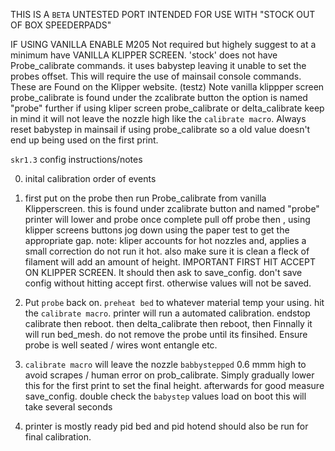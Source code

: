 THIS IS A `BETA` UNTESTED PORT INTENDED FOR USE WITH "STOCK OUT OF BOX  SPEEDERPADS"  

IF USING VANILLA ENABLE M205 
Not required but highely suggest to at a minimum have VANILLA KLIPPER SCREEN. 'stock' does not have Probe_calibrate commands. it uses babystep leaving it unable to set the probes offset. This will require the use of mainsail console commands. These are  Found on the Klipper website. (testz)  Note vanilla klippper screen probe_calibrate is found under the zcalibrate button the option is named "probe"  further if using kliper screen probe_calibrate or delta_calibrate keep in mind it will not leave the nozzle high like the `calibrate macro`.  Always reset babystep in mainsail if using probe_calibrate so a old value doesn't end up being used on the first print. 


`skr1.3` config instructions/notes

0. inital calibration order of events

1. first put on the probe then run Probe_calibrate from vanilla Klipperscreen. this is found under zcalibrate button and named "probe" 
printer will lower and probe once complete pull off probe then , using klipper screens buttons jog down using the paper test to get the appropriate gap. 
note: kliper accounts for hot nozzles and, applies a small correction do not run it hot. also make sure it is clean a fleck of filament will add an amount of height. 
IMPORTANT FIRST HIT ACCEPT ON KLIPPER SCREEN.  It should then ask to save_config. don't save config without hitting accept first. otherwise values will not be saved. 

2. Put `probe` back on. `preheat bed` to whatever material temp your using. hit the `calibrate macro`. printer will run a automated calibration.  endstop calibrate then reboot. then delta_calibrate then reboot, then Finnally it will run bed_mesh. do not remove the probe until its finsihed.  Ensure probe is well seated / wires wont entangle etc.

3. `calibrate macro` will leave the nozzle  `babbystepped` 0.6 mmm high to avoid scrapes / human error on prob_calibrate. Simply gradually lower this for the first print to set the final height. afterwards for good measure 
save_config. double check the `babystep`  values load on boot this will take several seconds

3. printer is mostly ready pid bed and pid hotend should also be run for final calibration. 
